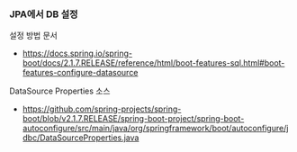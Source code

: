 ### JPA에서 DB 설정
설정 방법 문서
- https://docs.spring.io/spring-boot/docs/2.1.7.RELEASE/reference/html/boot-features-sql.html#boot-features-configure-datasource

DataSource Properties 소스
- https://github.com/spring-projects/spring-boot/blob/v2.1.7.RELEASE/spring-boot-project/spring-boot-autoconfigure/src/main/java/org/springframework/boot/autoconfigure/jdbc/DataSourceProperties.java

